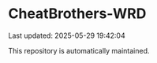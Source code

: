 # CheatBrothers-WRD

Last updated: 2025-05-29 19:42:04

This repository is automatically maintained.
